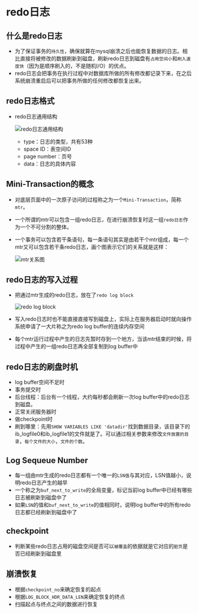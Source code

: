# redo日志

## 什么是redo日志

- 为了保证事务的`持久性`，确保就算在mysql崩溃之后也能恢复数据的日志。相比直接将被修改的数据刷新到磁盘，刷新redo日志到磁盘有`占用空间小`和`刷入速度快`（因为是顺序刷入的，不是随机I/O）的优点。
- redo日志会把事务在执行过程中对数据库所做的所有修改都记录下来，在之后系统崩溃重启后可以把事务所做的任何修改都恢复出来。

## redo日志格式

- redo日志通用结构

  ![redo日志通用结构](https://user-gold-cdn.xitu.io/2019/3/4/1694892fdec61898?imageslim)

  - type：日志的类型，共有53种
  - space ID：表空间ID
  - page number：页号
  - data：日志的具体内容

## Mini-Transaction的概念

- 对底层页面中的一次原子访问的过程称之为一个`Mini-Transaction`，简称`mtr`。
- 一个所谓的mtr可以包含一组redo日志，在进行崩溃恢复时这一组`redo日志`作为一个不可分割的整体。
- 一个事务可以包含若干条语句，每一条语句其实是由若干个mtr组成，每一个mtr又可以包含若干条redo日志，画个图表示它们的关系就是这样：

  ![mtr关系图](https://user-gold-cdn.xitu.io/2019/3/4/169489303b9e5c9f?imageslim)

## redo日志的写入过程

- 把通过mtr生成的redo日志，放在了`redo log block`

  ![redo log block](https://user-gold-cdn.xitu.io/2019/3/4/169489303bff8e20?imageslim)

- 写入redo日志时也不能直接直接写到磁盘上，实际上在服务器启动时就向操作系统申请了一大片称之为redo log buffer的连续内存空间
- 每个mtr运行过程中产生的日志先暂时存到一个地方，当该mtr结束的时候，将过程中产生的一组redo日志再全部复制到log buffer中

## redo日志的刷盘时机

- log buffer空间不足时
- 事务提交时
- 后台线程：后台有一个线程，大约每秒都会刷新一次log buffer中的redo日志到磁盘。
- 正常关闭服务器时
- 做checkpoint时
- 刷到哪里：先用`SHOW VARIABLES LIKE 'datadir'`找到数据目录，该目录下的ib_logfile0和ib_logfile1的文件就是了。可以通过相关参数来修改`文件放置的目录`，`每个文件的大小`，`文件的个数`。

## Log Sequeue Number

- 每一组由mtr生成的redo日志都有一个唯一的`LSN值`与其对应，LSN值越小，说明redo日志产生的越早
- 一个称之为`buf_next_to_write`的全局变量，标记当前log buffer中已经有哪些日志被刷新到磁盘中了
- 如果`LSN`的值和`buf_next_to_write`的值相同时，说明log buffer中的所有redo日志都已经刷新到磁盘中了

## checkpoint

- 判断某些redo日志占用的磁盘空间是否可以`被覆盖`的依据就是它对应的`脏页`是否已经刷新到磁盘里

## 崩溃恢复

- 根据`checkpoint_no`来确定恢复的起点
- 根据`LOG_BLOCK_HDR_DATA_LEN`来确定恢复的终点
- 扫描起点与终点之间的数据进行恢复